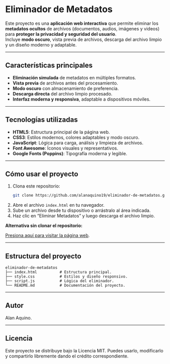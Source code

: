 # Eliminador de Metadatos

Este proyecto es una **aplicación web interactiva** que permite eliminar los **metadatos ocultos** de archivos (documentos, audios, imágenes y videos) para **proteger la privacidad y seguridad del usuario**.  
Incluye **modo oscuro**, vista previa de archivos, descarga del archivo limpio y un diseño moderno y adaptable.

---

## Características principales

- **Eliminación simulada** de metadatos en múltiples formatos.  
- **Vista previa** de archivos antes del procesamiento.  
- **Modo oscuro** con almacenamiento de preferencia.  
- **Descarga directa** del archivo limpio procesado.  
- **Interfaz moderna y responsiva**, adaptable a dispositivos móviles.

---

## Tecnologías utilizadas

- **HTML5**: Estructura principal de la página web.  
- **CSS3**: Estilos modernos, colores adaptables y modo oscuro.  
- **JavaScript**: Lógica para carga, análisis y limpieza de archivos.  
- **Font Awesome**: Íconos visuales y representativos.  
- **Google Fonts (Poppins)**: Tipografía moderna y legible.

---

## Cómo usar el proyecto

1. Clona este repositorio:
   ```bash
   git clone https://github.com/alanaquino19/eliminador-de-metadatos.git
   ```
2. Abre el archivo `index.html` en tu navegador.
3. Sube un archivo desde tu dispositivo o arrástralo al área indicada.
4. Haz clic en “Eliminar Metadatos” y luego descarga el archivo limpio.

**Alternativa sin clonar el repositorio:**

[Presiona aquí para visitar la página web](https://alanaquino19.github.io/eliminador-de-metadatos/).

---

## Estructura del proyecto

```
eliminador-de-metadatos
├── index.html          # Estructura principal.
├── style.css           # Estilos y diseño responsivo.
├── script.js           # Lógica del eliminador.
└── README.md           # Documentación del proyecto.
```

---

## Autor

Alan Aquino.

---

## Licencia

Este proyecto se distribuye bajo la Licencia MIT.
Puedes usarlo, modificarlo y compartirlo libremente dando el crédito correspondiente.
